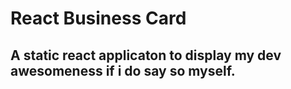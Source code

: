 # React Business Card

## A static react applicaton to display my dev awesomeness if i do say so myself.
